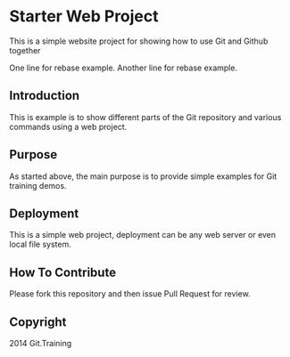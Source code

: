 # Starter Web Project

This is a simple website project for showing
how to use Git and Github together

One line for rebase example.
Another line for rebase example.

## Introduction

This is example is to show different parts
of the Git repository and various commands
using a web project.

## Purpose

As started above, the main purpose is to
provide simple examples for Git training
demos.

## Deployment

This is a simple web project, deployment
can be any web server or even local
file system. 

## How To Contribute

Please fork this repository and then issue Pull Request for review.

## Copyright

2014 Git.Training